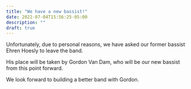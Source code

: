 ```yaml
---
title: "We have a new bassist!"
date: 2022-07-04T15:56:25-05:00
description: ""
draft: true
---
```


Unfortunately, due to personal reasons, we have asked our former bassist Ehren Hoesly to leave the band.

His place will be taken by Gordon Van Dam, who will be our new bassist from this point forward.

We look forward to building a better band with Gordon.
